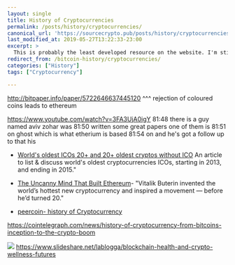 ```yaml
---
layout: single
title: History of Cryptocurrencies
permalink: /posts/history/cryptocurrencies/
canonical_url: 'https://sourcecrypto.pub/posts/history/cryptocurrencies/'
last_modified_at: 2019-05-27T13:22:33-23:00
excerpt: >
  This is probably the least developed resource on the website. I'm still busy picking up on all the pre-history.
redirect_from: /bitcoin-history/cryptocurrencies/
categories: ["History"]
tags: ["Cryptocurrency"]

---
```


http://bitpaper.info/paper/5722646637445120
^^^ rejection of coloured coins leads to ethereum

https://www.youtube.com/watch?v=3FA3UjA0igY
81:48
there is a guy named aviv zohar was
81:50
written some great papers one of them is
81:51
on ghost which is what etherium is based
81:54
on and he's got a follow up to that his 


* [World's oldest ICOs 20+ and 20+ oldest cryptos without ICO](https://steemit.com/crypto/@sxiii/oldest-icos)
An article to list & discuss world's oldest cryptocurrencies ICOs, starting in 2013, and ending in 2015."

* [The Uncanny Mind That Built Ethereum](https://www.wired.com/2016/06/the-uncanny-mind-that-built-ethereum/)- "Vitalik Buterin invented the world’s hottest new cryptocurrency and inspired a movement — before he’d turned 20."

* [peercoin- history of Cryptocurrency](https://github.com/peercoin/peercoin/wiki/history-of-cryptocurrency)


https://cointelegraph.com/news/history-of-cryptocurrency-from-bitcoins-inception-to-the-crypto-boom


![](https://i.imgur.com/940KZVQ.png)
https://www.slideshare.net/lablogga/blockchain-health-and-crypto-wellness-futures
